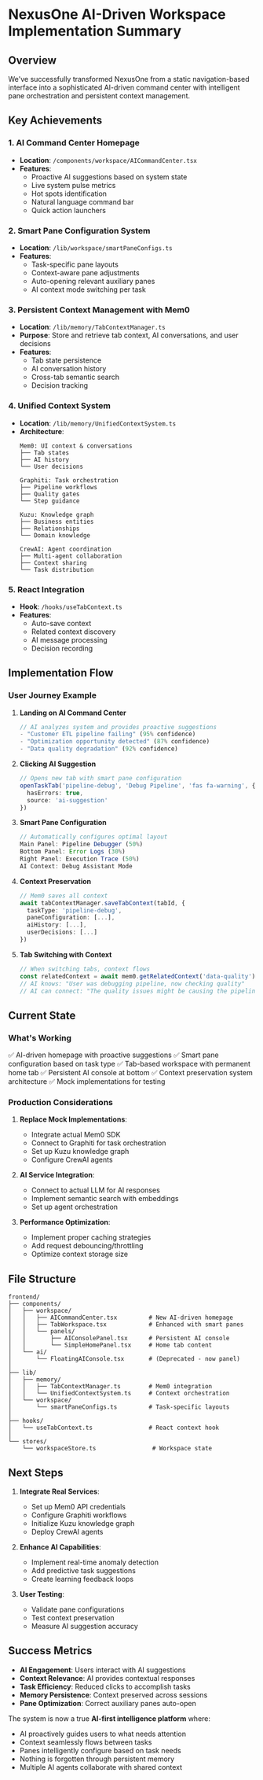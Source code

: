 # NexusOne AI-Driven Workspace Implementation Summary

## Overview
We've successfully transformed NexusOne from a static navigation-based interface into a sophisticated AI-driven command center with intelligent pane orchestration and persistent context management.

## Key Achievements

### 1. AI Command Center Homepage
- **Location**: `/components/workspace/AICommandCenter.tsx`
- **Features**:
  - Proactive AI suggestions based on system state
  - Live system pulse metrics
  - Hot spots identification
  - Natural language command bar
  - Quick action launchers

### 2. Smart Pane Configuration System  
- **Location**: `/lib/workspace/smartPaneConfigs.ts`
- **Features**:
  - Task-specific pane layouts
  - Context-aware pane adjustments
  - Auto-opening relevant auxiliary panes
  - AI context mode switching per task

### 3. Persistent Context Management with Mem0
- **Location**: `/lib/memory/TabContextManager.ts`
- **Purpose**: Store and retrieve tab context, AI conversations, and user decisions
- **Features**:
  - Tab state persistence
  - AI conversation history
  - Cross-tab semantic search
  - Decision tracking

### 4. Unified Context System
- **Location**: `/lib/memory/UnifiedContextSystem.ts`
- **Architecture**:
  ```
  Mem0: UI context & conversations
  ├── Tab states
  ├── AI history  
  └── User decisions

  Graphiti: Task orchestration
  ├── Pipeline workflows
  ├── Quality gates
  └── Step guidance

  Kuzu: Knowledge graph
  ├── Business entities
  ├── Relationships
  └── Domain knowledge

  CrewAI: Agent coordination
  ├── Multi-agent collaboration
  ├── Context sharing
  └── Task distribution
  ```

### 5. React Integration
- **Hook**: `/hooks/useTabContext.ts`
- **Features**:
  - Auto-save context
  - Related context discovery
  - AI message processing
  - Decision recording

## Implementation Flow

### User Journey Example

1. **Landing on AI Command Center**
   ```typescript
   // AI analyzes system and provides proactive suggestions
   - "Customer ETL pipeline failing" (95% confidence)
   - "Optimization opportunity detected" (87% confidence)  
   - "Data quality degradation" (92% confidence)
   ```

2. **Clicking AI Suggestion**
   ```typescript
   // Opens new tab with smart pane configuration
   openTaskTab('pipeline-debug', 'Debug Pipeline', 'fas fa-warning', {
     hasErrors: true,
     source: 'ai-suggestion'
   })
   ```

3. **Smart Pane Configuration**
   ```typescript
   // Automatically configures optimal layout
   Main Panel: Pipeline Debugger (50%)
   Bottom Panel: Error Logs (30%)
   Right Panel: Execution Trace (50%)
   AI Context: Debug Assistant Mode
   ```

4. **Context Preservation**
   ```typescript
   // Mem0 saves all context
   await tabContextManager.saveTabContext(tabId, {
     taskType: 'pipeline-debug',
     paneConfiguration: [...],
     aiHistory: [...],
     userDecisions: [...]
   })
   ```

5. **Tab Switching with Context**
   ```typescript
   // When switching tabs, context flows
   const relatedContext = await mem0.getRelatedContext('data-quality')
   // AI knows: "User was debugging pipeline, now checking quality"
   // AI can connect: "The quality issues might be causing the pipeline failures"
   ```

## Current State

### What's Working
✅ AI-driven homepage with proactive suggestions
✅ Smart pane configuration based on task type
✅ Tab-based workspace with permanent home tab
✅ Persistent AI console at bottom
✅ Context preservation system architecture
✅ Mock implementations for testing

### Production Considerations

1. **Replace Mock Implementations**:
   - Integrate actual Mem0 SDK
   - Connect to Graphiti for task orchestration
   - Set up Kuzu knowledge graph
   - Configure CrewAI agents

2. **AI Service Integration**:
   - Connect to actual LLM for AI responses
   - Implement semantic search with embeddings
   - Set up agent orchestration

3. **Performance Optimization**:
   - Implement proper caching strategies
   - Add request debouncing/throttling
   - Optimize context storage size

## File Structure
```
frontend/
├── components/
│   ├── workspace/
│   │   ├── AICommandCenter.tsx         # New AI-driven homepage
│   │   ├── TabWorkspace.tsx            # Enhanced with smart panes
│   │   └── panels/
│   │       ├── AIConsolePanel.tsx      # Persistent AI console
│   │       └── SimpleHomePanel.tsx     # Home tab content
│   └── ai/
│       └── FloatingAIConsole.tsx       # (Deprecated - now panel)
│
├── lib/
│   ├── memory/
│   │   ├── TabContextManager.ts        # Mem0 integration
│   │   └── UnifiedContextSystem.ts     # Context orchestration
│   └── workspace/
│       └── smartPaneConfigs.ts         # Task-specific layouts
│
├── hooks/
│   └── useTabContext.ts                # React context hook
│
└── stores/
    └── workspaceStore.ts                # Workspace state
```

## Next Steps

1. **Integrate Real Services**:
   - Set up Mem0 API credentials
   - Configure Graphiti workflows
   - Initialize Kuzu knowledge graph
   - Deploy CrewAI agents

2. **Enhance AI Capabilities**:
   - Implement real-time anomaly detection
   - Add predictive task suggestions
   - Create learning feedback loops

3. **User Testing**:
   - Validate pane configurations
   - Test context preservation
   - Measure AI suggestion accuracy

## Success Metrics
- **AI Engagement**: Users interact with AI suggestions
- **Context Relevance**: AI provides contextual responses
- **Task Efficiency**: Reduced clicks to accomplish tasks
- **Memory Persistence**: Context preserved across sessions
- **Pane Optimization**: Correct auxiliary panes auto-open

The system is now a true **AI-first intelligence platform** where:
- AI proactively guides users to what needs attention
- Context seamlessly flows between tasks
- Panes intelligently configure based on task needs
- Nothing is forgotten through persistent memory
- Multiple AI agents collaborate with shared context
